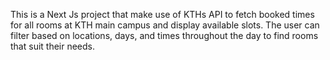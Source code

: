 This is a Next Js project that make use of KTHs API to fetch booked times for all rooms at KTH main campus and display available slots. The user can filter based on locations, days, and times throughout the day to find rooms that suit their needs.
